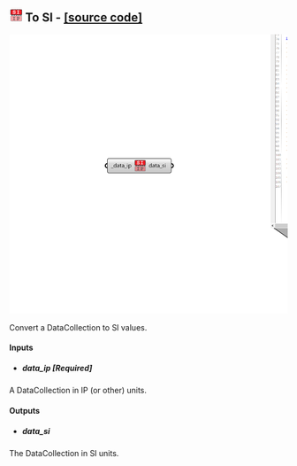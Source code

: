 ## ![](../../images/icons/To_SI.png) To SI - [[source code]](https://github.com/ladybug-tools/ladybug-grasshopper/blob/master/ladybug_grasshopper/src//LB%20To%20SI.py)

![](../../images/components/To_SI.png)

Convert a DataCollection to SI values.
 



#### Inputs
* ##### data_ip [Required]
A DataCollection in IP (or other) units. 

#### Outputs
* ##### data_si
The DataCollection in SI units.